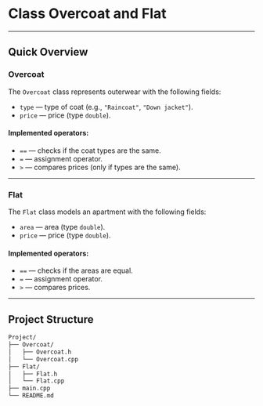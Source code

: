 # Class Overcoat and Flat

---

## Quick Overview

### Overcoat

The `Overcoat` class represents outerwear with the following fields:
- `type` — type of coat (e.g., `"Raincoat"`, `"Down jacket"`).
- `price` — price (type `double`).

#### Implemented operators:
- `==` — checks if the coat types are the same.
- `=` — assignment operator.
- `>` — compares prices (only if types are the same).

---

### Flat

The `Flat` class models an apartment with the following fields:
- `area` — area (type `double`).
- `price` — price (type `double`).

#### Implemented operators:
- `==` — checks if the areas are equal.
- `=` — assignment operator.
- `>` — compares prices.

---

## Project Structure

```bash
Project/
├── Overcoat/
│   ├── Overcoat.h
│   └── Overcoat.cpp
├── Flat/
│   ├── Flat.h
│   └── Flat.cpp
├── main.cpp
└── README.md
